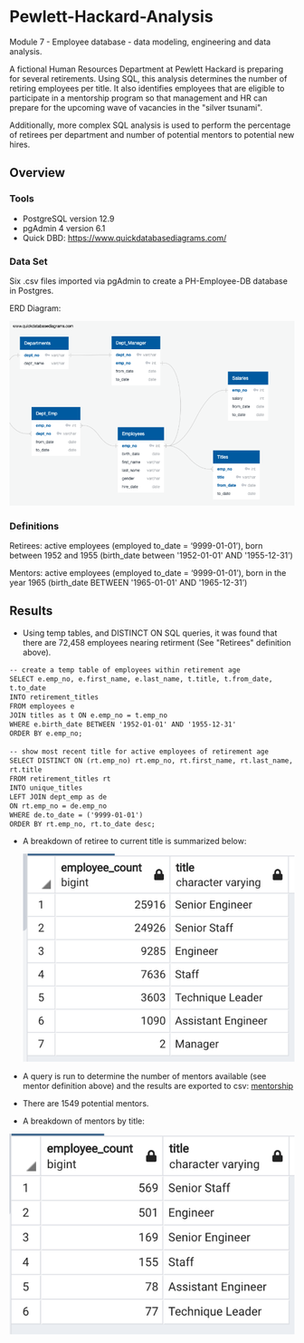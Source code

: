 # Pewlett-Hackard-Analysis
Module 7 - Employee database - data modeling, engineering and data analysis.

A fictional Human Resources Department at Pewlett Hackard is preparing for several retirements.  Using SQL, this analysis determines the number of retiring employees per title. It also identifies employees that are eligible to participate in a mentorship program so that management and HR can prepare for the upcoming wave of vacancies in the "silver tsunami". 

Additionally, more complex SQL analysis is used to perform the percentage of retirees per department and number of potential mentors to potential new hires.

## Overview

### Tools
- PostgreSQL version 12.9
- pgAdmin 4 version 6.1
- Quick DBD: https://www.quickdatabasediagrams.com/

### Data Set
Six .csv files imported via pgAdmin to create a PH-Employee-DB database in Postgres.

ERD Diagram:

![ERD](/Data/ERD.png)

### Definitions

Retirees: active employees (employed to_date = ‘9999-01-01’),  born between 1952 and 1955 (birth_date between '1952-01-01' AND '1955-12-31’)

Mentors: active employees (employed to_date = ‘9999-01-01’),  born in the year 1965 (birth_date BETWEEN '1965-01-01' AND '1965-12-31’)

## Results
- Using temp tables, and DISTINCT ON SQL queries, it was found that there are 72,458 employees nearing retirment (See "Retirees" definition above).
```
-- create a temp table of employees within retirement age 
SELECT e.emp_no, e.first_name, e.last_name, t.title, t.from_date, t.to_date
INTO retirement_titles
FROM employees e
JOIN titles as t ON e.emp_no = t.emp_no
WHERE e.birth_date BETWEEN '1952-01-01' AND '1955-12-31'
ORDER BY e.emp_no;

-- show most recent title for active employees of retirement age
SELECT DISTINCT ON (rt.emp_no) rt.emp_no, rt.first_name, rt.last_name, rt.title
FROM retirement_titles rt
INTO unique_titles
LEFT JOIN dept_emp as de
ON rt.emp_no = de.emp_no
WHERE de.to_date = ('9999-01-01')
ORDER BY rt.emp_no, rt.to_date desc;
```
- A breakdown of retiree to current title is summarized below:

   ![retiringtitles](/Data/retiring_titles.png)
   
- A query is run to determine the number of mentors available (see mentor definition above) and the results are exported to csv: [mentorship](/Data/mentorship_eligibility.csv)
- There are 1549 potential mentors.
- A breakdown of mentors by title:
 
 ![mentortitles](/Data/mentor_titles.png)
